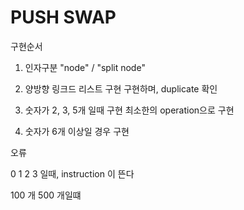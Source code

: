 # PUSH SWAP

구현순서

1. 인자구분
"node" / "split node"

2. 양방향 링크드 리스트 구현
구현하며, duplicate 확인

3. 숫자가 2, 3, 5개 일때 구현
최소한의 operation으로 구현

4. 숫자가 6개 이상일 경우 구현



오류

0 1 2 3
일때, instruction 이 뜬다

100 개 500 개일떄
